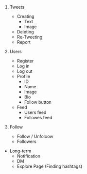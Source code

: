 1. Tweets
    - Creating
        - Text
        - Image
    - Deleting
    - Re-Tweeting
    - Report

2. Users
    - Register
    - Log in
    - Log out
    - Profile
        - ID
        - Name
        - Image
        - Bio
        - Follow button
    - Feed
        - Users feed
        - Followes feed

3. Follow
    - Follow / Unfoloow
    - Followers

- Long-term
    - Notification
    - DM
    - Explore Page (Finding hashtags)